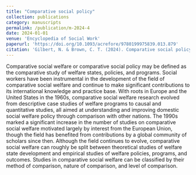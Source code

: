 ```yaml
---
title: "Comparative social policy"
collection: publications
category: manuscripts
permalink: /publication/m-2024-4
date: 2024-01-01
venue: 'Encyclopedia of Social Work'
paperurl: 'https://doi.org/10.1093/acrefore/9780199975839.013.879'
citation: 'Gilbert, N. & Brown, C. T. (2024). Comparative social policy. Encyclopedia of Social Work. https://doi.org/10.1093/acrefore/9780199975839.013.879.'
---
```


Comparative social welfare or comparative social policy may be defined as the comparative study of welfare states, policies, and programs. Social workers have been instrumental in the development of the field of comparative social welfare and continue to make significant contributions to its international knowledge and practice base. With roots in Europe and the United States in the 1960s, comparative social welfare research evolved from descriptive case studies of welfare programs to causal and quantitative studies, all aimed at understanding and improving domestic social welfare policy through comparison with other nations. The 1990s marked a significant increase in the number of studies on comparative social welfare motivated largely by interest from the European Union, though the field has benefited from contributions by a global community of scholars since then. Although the field continues to evolve, comparative social welfare can roughly be split between theoretical studies of welfare state development and empirical studies of welfare policies, programs, and outcomes. Studies in comparative social welfare can be classified by their method of comparison, nature of comparison, and level of comparison.
